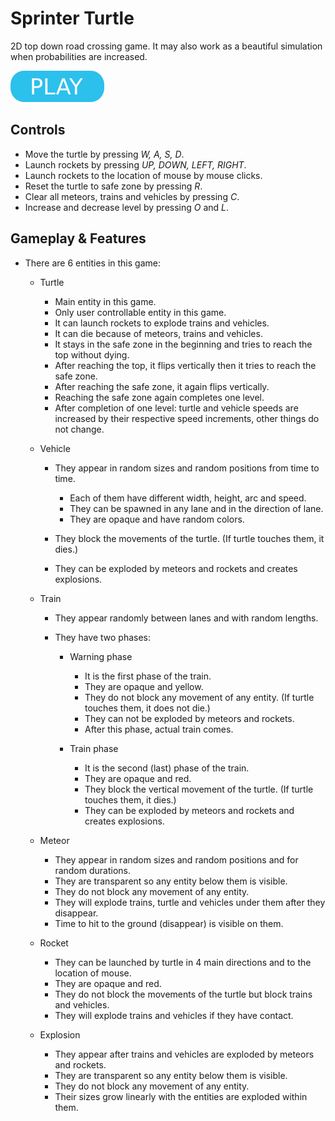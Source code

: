# Sprinter Turtle

2D top down road crossing game. It may also work as a beautiful simulation when probabilities are increased.

[![button](play.png)](sprinter-turtle.html)

## Controls

- Move the turtle by pressing _W, A, S, D_.
- Launch rockets by pressing _UP, DOWN, LEFT, RIGHT_.
- Launch rockets to the location of mouse by mouse clicks.
- Reset the turtle to safe zone by pressing _R_.
- Clear all meteors, trains and vehicles by pressing _C_.
- Increase and decrease level by pressing _O_ and _L_.

## Gameplay & Features

- There are 6 entities in this game:

  - Turtle

    - Main entity in this game.
    - Only user controllable entity in this game.
    - It can launch rockets to explode trains and vehicles.
    - It can die because of meteors, trains and vehicles.
    - It stays in the safe zone in the beginning and tries to reach the top without dying.
    - After reaching the top, it flips vertically then it tries to reach the safe zone.
    - After reaching the safe zone, it again flips vertically.
    - Reaching the safe zone again completes one level.
    - After completion of one level: turtle and vehicle speeds are increased by their respective speed increments, other things do not change.

  - Vehicle

    - They appear in random sizes and random positions from time to time.

      - Each of them have different width, height, arc and speed.
      - They can be spawned in any lane and in the direction of lane.
      - They are opaque and have random colors.

    - They block the movements of the turtle. (If turtle touches them, it dies.)
    - They can be exploded by meteors and rockets and creates explosions.

  - Train

    - They appear randomly between lanes and with random lengths.
    - They have two phases:

      - Warning phase

        - It is the first phase of the train.
        - They are opaque and yellow.
        - They do not block any movement of any entity. (If turtle touches them, it does not die.)
        - They can not be exploded by meteors and rockets.
        - After this phase, actual train comes.

      - Train phase

        - It is the second (last) phase of the train.
        - They are opaque and red.
        - They block the vertical movement of the turtle. (If turtle touches them, it dies.)
        - They can be exploded by meteors and rockets and creates explosions.

  - Meteor

    - They appear in random sizes and random positions and for random durations.
    - They are transparent so any entity below them is visible.
    - They do not block any movement of any entity.
    - They will explode trains, turtle and vehicles under them after they disappear.
    - Time to hit to the ground (disappear) is visible on them.

  - Rocket

    - They can be launched by turtle in 4 main directions and to the location of mouse.
    - They are opaque and red.
    - They do not block the movements of the turtle but block trains and vehicles.
    - They will explode trains and vehicles if they have contact.

  - Explosion

    - They appear after trains and vehicles are exploded by meteors and rockets.
    - They are transparent so any entity below them is visible.
    - They do not block any movement of any entity.
    - Their sizes grow linearly with the entities are exploded within them.
